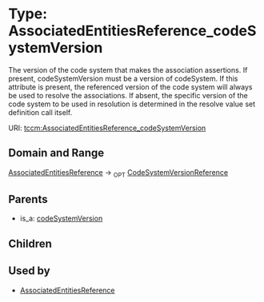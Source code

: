 
# Type: AssociatedEntitiesReference_codeSystemVersion


The version of the code system that makes the association assertions. If present, codeSystemVersion must be
a version of codeSystem. If this attribute is present, the referenced version of the code system will always
be used to resolve the associations. If absent, the specific version of the code system to be used in
resolution is determined in the resolve value set definition call itself.

URI: [tccm:AssociatedEntitiesReference_codeSystemVersion](https://hotecosystem.org/tccm/AssociatedEntitiesReference_codeSystemVersion)


## Domain and Range

[AssociatedEntitiesReference](AssociatedEntitiesReference.md) ->  <sub>OPT</sub> [CodeSystemVersionReference](CodeSystemVersionReference.md)

## Parents

 *  is_a: [codeSystemVersion](codeSystemVersion.md)

## Children


## Used by

 * [AssociatedEntitiesReference](AssociatedEntitiesReference.md)
